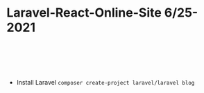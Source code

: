 # Laravel-React-Online-Site 6/25-2021
<br><br><br><br>


+ Install Laravel `composer create-project laravel/laravel blog`

 
